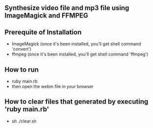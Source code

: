 ## Synthesize video file and mp3 file using ImageMagick and FFMPEG

## Prerequite of Installation
* ImageMagick (once it's been installed, you'll get shell command 'convert')
* ffmpeg (once it's been installed, you'll get shell command 'ffmpeg')

## How to run
* ruby main.rb
* then open the webm file in your browser

## How to clear files that generated by executing 'ruby main.rb'
* sh ./clear.sh
